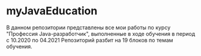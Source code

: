 # myJavaEducation
В данном репозитории представлены все мои работы по курсу "Профессия Java-разработчик",
выполненные в ходе обучения в период с 10.2020 по 04.2021
Репозиторий разбит на 19 блоков по темам обучения.
